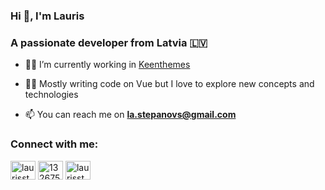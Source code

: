 <h3 align="left">Hi 👋, I'm Lauris</h3>
<h3 align="left">A passionate developer from Latvia 🇱🇻</h3>

- 👨‍💻 I’m currently working in [Keenthemes](https://keenthemes.com/)

- 👨‍🏫 Mostly writing code on Vue but I love to explore new concepts and technologies

- 📫 You can reach me on **la.stepanovs@gmail.com**

<h3 align="left">Connect with me:</h3>
<p align="left">
<a href="https://linkedin.com/in/laurisstepanovs" target="blank"><img align="center" src="https://raw.githubusercontent.com/rahuldkjain/github-profile-readme-generator/master/src/images/icons/Social/linked-in-alt.svg" alt="laurisstepanovs" height="30" width="40" /></a>
<a href="https://stackoverflow.com/users/13267518" target="blank"><img align="center" src="https://raw.githubusercontent.com/rahuldkjain/github-profile-readme-generator/master/src/images/icons/Social/stack-overflow.svg" alt="13267518" height="30" width="40" /></a>
<a href="https://instagram.com/laurisstepanov" target="blank"><img align="center" src="https://raw.githubusercontent.com/rahuldkjain/github-profile-readme-generator/master/src/images/icons/Social/instagram.svg" alt="laurisstepanov" height="30" width="40" /></a>
